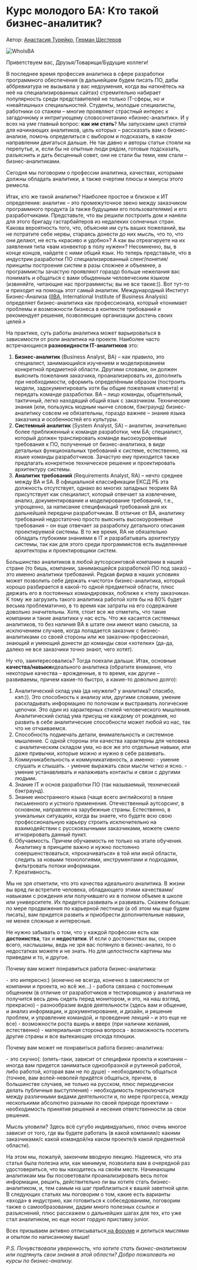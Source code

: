# Курс молодого БА: Кто такой бизнес-аналитик?

Автор: [Анастасия Турейко](http://analyst.by/members/nastya), [Герман Шестеров](http://analyst.by/members/gerych)

![WhoIsBA](http://analyst.by/images/library/articles/whoisba.jpg)

Приветствуем вас, Друзья/Товарищи/Будущие коллеги!

В последнее время профессия аналитика в сфере разработки программного обеспечения (в дальнейшем будем писать ПО, дабы аббревиатура не вызывала у вас недоумения, когда вы наткнётесь на неё на специализированных сайтах) стремительно набирает популярность среди представителей не только IT-сферы, но и «неайтишных» специальностей. Студенты, молодые специалисты, работники со стажем – многие проявляют страстный интерес к загадочному и интригующему словосочетанию «бизнес-аналитик». И у всех на уме главный вопрос: **как им стать**? Мы запускаем цикл статей для начинающих аналитиков, цель которых – рассказать вам о бизнес-анализе, помочь определиться с выбором и подсказать, в каком направлении двигаться дальше. Не так давно и авторы статьи стояли на перепутье, и, если бы не опытные люди рядом, готовые подсказать, разъяснить и дать бесценный совет, они не стали бы теми, кем стали – бизнес-аналитиками.

Сегодня мы поговорим о профессии аналитика, качествах, которыми должны обладать аналитики, а также очертим плюсы и минусы этого ремесла.

Итак, кто же такой аналитик? Наиболее простое и близкое к ИТ определение: аналитик – это промежуточное звено между заказчиком программного продукта (а также будущими его пользователями) и его разработчиками. Представьте, что вы решили построить дом и наняли для этого бригаду гастарбайтеров из недалеких солнечных стран. Какова вероятность того, что, объясняя им суть ваших пожеланий, вы не потратите себе нервы, стараясь донести до них мысль, что то, что они делают, не есть «красиво и удобно»? А как вы отреагируете на их заявления типа «вам конвектор в полу нужен»? Несомненно, вы, в конце концов, найдете с ними общий язык. Но теперь представьте, что в индустрии разработки ПО специализированный сленг/понятия/принципы построения систем в разы сложнее и объемнее, а программисты зачастую проявляют гораздо больше нежелания вас понимать и общаться с вами обыденным человеческим языком (извиняйте, читающие нас программисты; вы не все такие:)). Вот тут-то и приходит на помощь этот самый аналитик. Международный Институт Бизнес-Анализа ([IIBA](http://www.iiba.org/), International Institute of Business Analysis) определяет бизнес-аналитика как профессионала, который «понимает проблемы и возможности бизнеса в контексте требований и рекомендует решения, позволяющие организации достичь своих целей.»

На практике, суть работы аналитика может варьироваться в зависимости от роли аналитика на проекте. Наиболее часто встречающиеся **разновидности IT-аналитиков** это:

1.    **Бизнес-аналитик** (Business Analyst, BA) – как правило, это специалист, занимающийся изучением и моделированием конкретной предметной области. Другими словами, он должен выяснить пожелания заказчика, проанализировать их, дополнить при необходимости, оформить определённым образом (построить модели, задокументировать хотя бы общие пожелания клиента) и передать команде разработки. BA – лицо команды, общительный, тактичный, легко находящий общий язык с заказчиком. Технические знания (или, пользуясь модным нынче словом,  бэкграунд) бизнес-аналитику совсем не обязательны, гораздо важнее –  знание языка заказчика и особенностей его культуры.
2.    **Системный аналитик** (System Analyst, SA) – аналитик, значительно более приближенный к команде разработки, чем БА; специалист, который должен транслировать команде высокоуровневые требования к ПО, полученные от бизнес-аналитика, в виде детальных функциональных требований к системе, естественно, на языке команды разработчиков. Зачастую ему приходится также предлагать конкретное техническое решение и проектировать архитектуру системы.
3.    **Аналитик требований** (Requirements Analyst, RA) – нечто среднее между BA и SA. В официальной классификации ЕКСД РБ эта должность отсутствует, однако во многих западных теориях RA присутствует как специалист, который отвечает за извлечение, анализ, документирование и моделирование требований, т.е., упрощенно,  за написание спецификаций требований для их дальнейшей передачи разработчикам. В отличие от BA, аналитику требований недостаточно просто выяснить высокоуровневые требования – он еще отвечает за разработку детального описания проектируемой системы. В то же время, RA не обязательно обладать глубокими знаниями в IT и разрабатывать архитектуру системы, так как для этого среди программистов есть выделенные архитекторы и проектировщики систем.

Большинство аналитиков в любой аутсорсинговой компании в нашей стране (то бишь, компании, занимающейся разработкой ПО под заказ) – это именно аналитики требований. Редкая фирма в наших условиях может позволить себе держать «чистого» бизнес-аналитика, который хорошо разбирается в какой-то одной предметной области, плюс держать его в постоянных командировках, поближе к «телу заказчика». К тому же загрузить такого аналитика работой хотя бы на 80% будет весьма проблематично, в то время как затраты на его содержание довольно значительны. Хотя, стоит все же отметить, что такие компании и такие аналитики у нас есть. Что же касается системных аналитиков, то без наличия BA в штате они имеют мало смысла, за исключением случаев, когда попадается заказчик с бизнес-аналитиками со своей стороны или же заказчик-профессионал, знающий и умеющий донести до команды свои «хотелки» (да-да, далеко не все заказчики точно знают, чего хотят).

Ну что, заинтересовались? Тогда поехали дальше. Итак, основные **качества/навыки**идеального аналитика (обратите внимание, что некоторые качества – врожденные, в то время, как другие – развиваемы, причем какие-то быстро, а какие-то довольно долго):

1.    Аналитический склад ума (да неужели? у аналитика? спасибо, кэп:)). Это способность к анализу или, другими словами, умение раскладывать информацию по полочкам и выстраивать логические цепочки. Это один из характерных стилей человеческого мышления. Аналитический склад ума присущ не каждому от рождения, но развить в себе аналитические способности может любой из нас, так что не отчаиваемся.
2.    Способность подмечать детали, внимательность и системное мышление. С одной стороны эти качества характерны для человека с аналитическим складом ума, но все же это отдельные навыки, или даже привычки, которые можно и нужно в себе развивать.
3.    Коммуникабельность и коммуникативность, а именно:
\- умение слушать и слышать.
\- умение выражать свои мысли четко и ясно.
\- умение устанавливать и налаживать контакты и связи с другими людьми.
4.    Знание IT и основ разработки ПО (так называемый, технический бэкграунд).
5.    Знание иностранного языка (чаще всего английского) в плане письменного и устного применения. Отечественный аутсорсинг, в основном, направлен на зарубежные страны. Естественно, в уникальных ситуациях, когда вы знаете, что будете всю свою профессиональную карьеру строить исключительно на взаимодействии с русскоязычными заказчиками, можете смело игнорировать данный пункт.
6.    Обучаемость. Причем обучаемость не только на этапе обучения. Аналитику в принципе важно и нужно постоянно совершенствоваться, «прокачиваться» в той или иной области, следить за новыми технологиями, инструментами и подходами, фильтровать потоки информации.
7.    Креативность.

Мы не зря отметили, что это качества идеального аналитика. В жизни вы вряд ли встретите человека, обладающего этими качествами/навыками с рождения или получившего их в полном объеме в школе или университете. Их придется развивать и развивать. Скажем больше: по мере продвижения по карьерной лестнице (а об этом мы еще будем писать), вам придется развить и приобрести дополнительные навыки, не менее сложные и интересные.

Не нужно забывать о том, что у каждой профессии есть как **достоинства**, так и **недостатки**. И если о достоинствах вы, скорее всего, наслышаны, ведь не зря вас потянуло в бизнес-анализ, то о недостатках можете и не знать. Но для целостности картины мы приведем и то, и другое.

Почему вам может понравиться работа бизнес-аналитика:

\- это интересно:) (конечно не всегда, конечно в зависимости от компании и проекта, но всё же…)
\- работа связана с постоянным общением (в отличие от разработчиков и тестировщиков у аналитика не получится весь день сидеть перед монитором, и это, на наш взгляд, прекрасно)
\- разнообразие видов деятельности (здесь вам и общение, и анализ информации, и документирование, и дизайн, и решение проблем, и управление командой, и проведение лекций – и это еще не все)
\- возможности роста вширь и вверх (при наличии желания, естественно)
\- материальная сторона вопроса
\- возможность посетить другие страны и все вытекающие отсюда плюшки.

Почему вам может не понравиться работа бизнес-аналитика:

\- это скучно(: (опять-таки, зависит от специфики проекта и компании – иногда вам придется заниматься однообразной и рутинной работой, либо работой, которая вам не по душе)
\- необходимость общаться (точнее, вам волей-неволей придётся общаться, причем, в большинстве случаев, не только на русском, плюс периодически делать публичные выступления)
\- необходимость переключаться между различными видами деятельности и, по мере прогресса, между несколькими абсолютно разными по своей природе проектами
\- необходимость принятия решений и несения ответственности за свои решения.

Мысль уловили? Здесь всё сугубо индивидуально, плюс очень многое зависит от того, где вы будете работать (в какой компании/с какими заказчиками/с какой командой/на каком проекте/в какой предметной области).

На этом мы, пожалуй, закончим вводную лекцию. Надеемся, что эта статья была полезна или, как минимум, позволила вам в очередной раз удостовериться, что вы находитесь на своём месте. Начинающим аналитикам мы бы посоветовали проанализировать весь поток информации, решить, действительно ли вы хотите стать бизнес-аналитиком, и, тем самым на шаг приблизиться к вашей заветной цели. В следующих статьях мы поговорим о том, какие есть варианты «входа» в индустрию, как готовиться к собеседованиям, поговорим также о самообразовании, дадим много полезных ссылок и разъяснений, плюс расскажем о дальнейших шагах для тех, кто уже стал аналитиком, но еще носит гордую приставку junior.

Всех призываем активно отписываться[ на форуме](http://analyst.by/forum/materialy-saita/kurs-molodogo-ba) и делиться мыслями и опытом по написанному выше!

 

*P.S. Почувствовали уверенность, что хотите стать бизнес-аналитиком или подтянуть свои знания в этой области? Добро пожаловать на курсы по бизнес-анализу.*